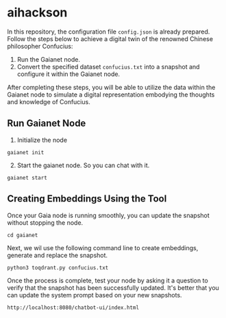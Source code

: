 # aihackson
In this repository, the configuration file `config.json` is already prepared. Follow the steps below to achieve a digital twin of the renowned Chinese philosopher Confucius:

1. Run the Gaianet node.
2. Convert the specified dataset `confucius.txt` into a snapshot and configure it within the Gaianet node.

After completing these steps, you will be able to utilize the data within the Gaianet node to simulate a digital representation embodying the thoughts and knowledge of Confucius.



## Run Gaianet Node

1. Initialize the node

```
gaianet init
```

2. Start the gaianet node. So you can chat with it.

```
gaianet start
```

## Creating Embeddings Using the Tool

Once your Gaia node is running smoothly, you can update the snapshot without stopping the node.

```
cd gaianet
```

Next, we wil use the following command line to create embeddings, generate and replace the snapshot.

```
python3 toqdrant.py confucius.txt
```

Once the process is complete, test your node by asking it a question to verify that the snapshot has been successfully updated. It's better that you can update the system prompt based on your new snapshots.

```
http://localhost:8080/chatbot-ui/index.html
```

